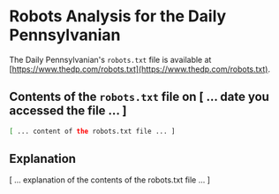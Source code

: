 # Robots Analysis for the Daily Pennsylvanian

The Daily Pennsylvanian's `robots.txt` file is available at
[https://www.thedp.com/robots.txt](https://www.thedp.com/robots.txt).

## Contents of the `robots.txt` file on [ ... date you accessed the file ... ]

``` bash
[ ... content of the robots.txt file ... ]
```

## Explanation

[ ... explanation of the contents of the robots.txt file ... ]